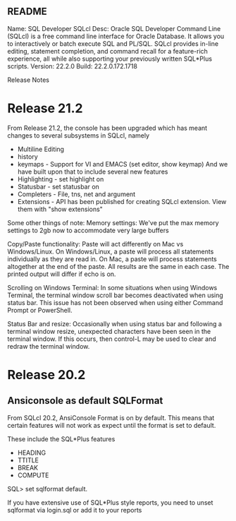 README 
------

 Name: SQL Developer SQLcl
 Desc: Oracle SQL Developer Command Line (SQLcl) is a free command line 
       interface for Oracle Database. It allows you to interactively or 
       batch execute SQL and PL/SQL. SQLcl provides in-line editing, statement
       completion, and command recall for a feature-rich experience, all while
       also supporting your previously written SQL*Plus scripts.
 Version: 22.2.0
 Build: 22.2.0.172.1718

Release Notes 


Release 21.2
============

From Release 21.2, the console has been upgraded which has meant changes to several subsystems in SQLcl, namely
  * Multiline Editing
  * history
  * keymaps - Support for VI and EMACS (set editor, show keymap)
And we have built upon that to include several new features
  * Highlighting - set highlight on
  * Statusbar - set statusbar on
  * Completers - File, tns, net and argument
  * Extensions - API has been published for creating SQLcl extension. View them with "show extensions"

Some other things of note:
Memory settings:
  We've put the max memory settings to 2gb now to accommodate very large buffers 

Copy/Paste functionality:
  Paste will act differently on Mac vs Windows/Linux.
  On Windows/Linux, a paste will process all statements individually as they are read in.
  On Mac, a paste will process statements altogether at the end of the paste.
  All results are the same in each case. The printed output will differ if echo is on.

Scrolling on Windows Terminal:
  In some situations when using Windows Terminal, the terminal window scroll bar becomes deactivated when using status bar.
  This issue has not been observed when using either Command Prompt or PowerShell.

Status Bar and resize:
  Occasionally when using status bar and following a terminal window resize, unexpected characters have been seen in the terminal window.
  If this occurs, then control-L may be used to clear and redraw the terminal window.


Release 20.2
============

Ansiconsole as default SQLFormat
--------------------------------
From SQLcl 20.2, AnsiConsole Format is on by default.  This means that certain 
features will not work as expect until the format is set to default.

These include the SQL\*Plus features
  * HEADING
  * TTITLE
  * BREAK
  * COMPUTE

SQL> set sqlformat default. 

If you have extensive use of SQL\*Plus style reports, you need to unset
sqlformat via login.sql or add it to your reports
